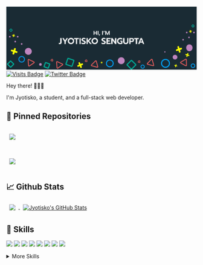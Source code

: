 [![Jyotisko's GitHub Banner](./githubHeader.png)](https://github.com/jyotisko)
[![Visits Badge](https://badges.pufler.dev/visits/jyotisko/jyotisko)](https://github.com/jyotisko)
[![Twitter Badge](https://img.shields.io/badge/Twitter-Profile-informational?style=flat&logo=twitter&logoColor=white&color=1CA2F1)](https://twitter.com/JyotiskoSengup2)

Hey there! 👋👋👋

I'm Jyotisko, a student, and a full-stack web developer. 

## 📌 Pinned Repositories
<a href="https://github.com/jyotisko/fullstack-netflix" style="display: block;">
  <img align="center" style="margin:1rem 0.5rem" src="https://github-readme-stats.vercel.app/api/pin/?username=jyotisko&repo=fullstack-netflix&title_color=ffffff&text_color=c9cacc&icon_color=4AB197&bg_color=1A2B34" />
</a>
<br />
<a href="https://github.com/jyotisko/amazon-clone" style="display: block;">
  <img align="center" style="margin:1rem 0.5rem" src="https://github-readme-stats.vercel.app/api/pin/?username=jyotisko&repo=amazon-clone&title_color=ffffff&text_color=c9cacc&icon_color=4AB197&bg_color=1A2B34" />
</a>

## 📈 Github Stats
<a href="https://github.com/jyotisko">
  <img align="center" style="margin:0.5rem" src="https://github-readme-stats.vercel.app/api/top-langs/?username=jyotisko&hide=html,css&title_color=ffffff&text_color=c9cacc&icon_color=4AB197&bg_color=1A2B34" />
</a>

<a href="https://github.com/jyotisko">
  <img align="center" style="margin:0.5rem" src="https://github-readme-stats.vercel.app/api?username=jyotisko&show_icons=true&line_height=27&count_private=true&title_color=ffffff&text_color=c9cacc&icon_color=4AB097&bg_color=1A2B34" alt="Jyotisko's GitHub Stats" />
</a>

## 💼 Skills
![](https://img.shields.io/badge/Code-React.js-blue?style=flat&logo=react)
![](https://img.shields.io/badge/Code-Redux-blue?style=flat&logo=redux)
![](https://img.shields.io/badge/Code-Javascript-blue?style=flat&logo=javascript)
![](https://img.shields.io/badge/Code-MongoDB-blue?style=flat&logo=mongodb)
![](https://img.shields.io/badge/Code-TypeScript-blue?style=flat&logo=typescript)
![](https://img.shields.io/badge/Code-Node.js-blue?style=flat&logo=node.js)
![](https://img.shields.io/badge/Code-Express-blue?style=flat&logo=express)
![](https://img.shields.io/badge/Code-Python-blue?style=flat&logo=python)

<details>
<summary>More Skills</summary>
![](https://img.shields.io/badge/Style-SCSS-blue?style=flat&logo=sass)
  
![](https://img.shields.io/badge/Tools-NPM-blue?style=flat&logo=npm)
![](https://img.shields.io/badge/Tools-Postman-blue?style=flat&logo=postman)
![](https://img.shields.io/badge/Tools-Netlify-blue?style=flat&logo=netlify)
![](https://img.shields.io/badge/Tools-Heroku-blue?style=flat&logo=heroku)
![](https://img.shields.io/badge/Tools-Vercel-blue?style=flat&logo=vercel)
![](https://img.shields.io/badge/Tools-Github-blue?style=flat&logo=github)
![](https://img.shields.io/badge/Tools-Figma-blue?style=flat&logo=figma)
</details>
